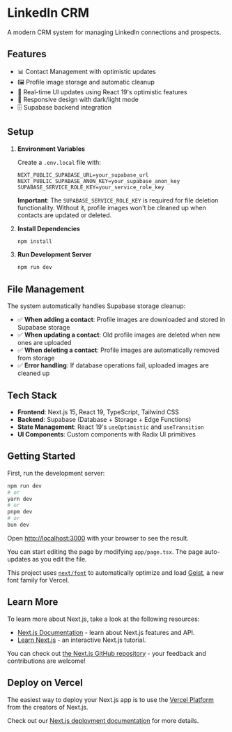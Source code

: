 # LinkedIn CRM

A modern CRM system for managing LinkedIn connections and prospects.

## Features

- 📊 Contact Management with optimistic updates
- 🖼️ Profile image storage and automatic cleanup
- 🔄 Real-time UI updates using React 19's optimistic features
- 📱 Responsive design with dark/light mode
- 🗄️ Supabase backend integration

## Setup

1. **Environment Variables**

   Create a `.env.local` file with:

   ```env
   NEXT_PUBLIC_SUPABASE_URL=your_supabase_url
   NEXT_PUBLIC_SUPABASE_ANON_KEY=your_supabase_anon_key
   SUPABASE_SERVICE_ROLE_KEY=your_service_role_key
   ```

   **Important**: The `SUPABASE_SERVICE_ROLE_KEY` is required for file deletion functionality. Without it, profile images won't be cleaned up when contacts are updated or deleted.

2. **Install Dependencies**

   ```bash
   npm install
   ```

3. **Run Development Server**

   ```bash
   npm run dev
   ```

## File Management

The system automatically handles Supabase storage cleanup:

- ✅ **When adding a contact**: Profile images are downloaded and stored in Supabase storage
- ✅ **When updating a contact**: Old profile images are deleted when new ones are uploaded
- ✅ **When deleting a contact**: Profile images are automatically removed from storage
- ✅ **Error handling**: If database operations fail, uploaded images are cleaned up

## Tech Stack

- **Frontend**: Next.js 15, React 19, TypeScript, Tailwind CSS
- **Backend**: Supabase (Database + Storage + Edge Functions)
- **State Management**: React 19's `useOptimistic` and `useTransition`
- **UI Components**: Custom components with Radix UI primitives

## Getting Started

First, run the development server:

```bash
npm run dev
# or
yarn dev
# or
pnpm dev
# or
bun dev
```

Open [http://localhost:3000](http://localhost:3000) with your browser to see the result.

You can start editing the page by modifying `app/page.tsx`. The page auto-updates as you edit the file.

This project uses [`next/font`](https://nextjs.org/docs/app/building-your-application/optimizing/fonts) to automatically optimize and load [Geist](https://vercel.com/font), a new font family for Vercel.

## Learn More

To learn more about Next.js, take a look at the following resources:

- [Next.js Documentation](https://nextjs.org/docs) - learn about Next.js features and API.
- [Learn Next.js](https://nextjs.org/learn) - an interactive Next.js tutorial.

You can check out [the Next.js GitHub repository](https://github.com/vercel/next.js) - your feedback and contributions are welcome!

## Deploy on Vercel

The easiest way to deploy your Next.js app is to use the [Vercel Platform](https://vercel.com/new?utm_medium=default-template&filter=next.js&utm_source=create-next-app&utm_campaign=create-next-app-readme) from the creators of Next.js.

Check out our [Next.js deployment documentation](https://nextjs.org/docs/app/building-your-application/deploying) for more details.
